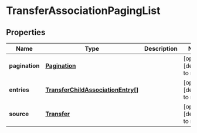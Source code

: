 # TransferAssociationPagingList

## Properties
Name | Type | Description | Notes
------------ | ------------- | ------------- | -------------
**pagination** | [**Pagination**](Pagination.md) |  | [optional] [default to null]
**entries** | [**TransferChildAssociationEntry[]**](TransferChildAssociationEntry.md) |  | [optional] [default to null]
**source** | [**Transfer**](Transfer.md) |  | [optional] [default to null]


